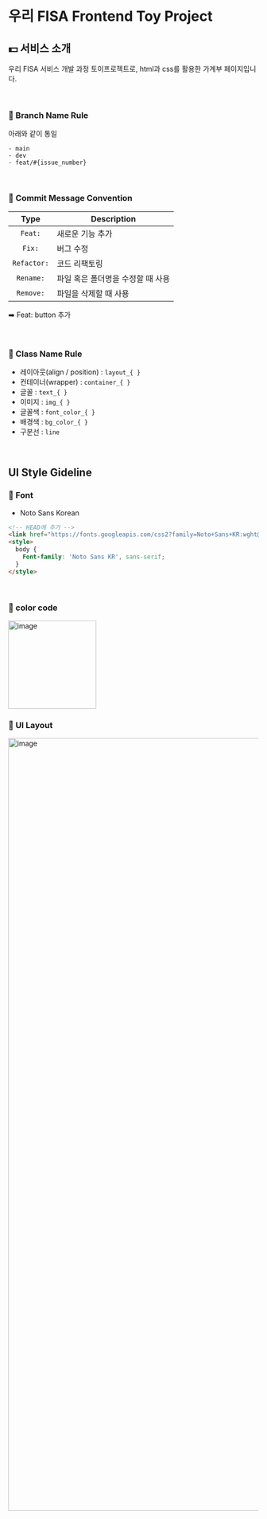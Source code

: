# 우리 FISA Frontend Toy Project

## 💵 서비스 소개
우리 FISA 서비스 개발 과정 토이프로젝트로, html과 css를 활용한 가계부 페이지입니다.

</br>

### 📍 Branch Name Rule
아래와 같이 통일
```
- main
- dev
- feat/#{issue_number}
```

</br>

### 📍 Commit Message Convention

|    Type     | Description  |
|:-----------:|---|
|   `Feat:`   | 새로운 기능 추가 |
|   `Fix:`    | 버그 수정 |
| `Refactor:` | 코드 리팩토링 |
| `Rename:` | 파일 혹은 폴더명을 수정할 때 사용|
| `Remove:` | 파일을 삭제할 때 사용 |

➡️ Feat: button 추가

</br>

### 📍 Class Name Rule
- 레이아웃(align / position) :  `layout_{ }`
- 컨테이너(wrapper) : `container_{ }`
- 글꼴 : `text_{ }`
- 이미지 : `img_{ }`
- 글꼴색 : `font_color_{ }`
- 배경색 : `bg_color_{ }`
- 구분선 : `line`

</br>

## UI Style Gideline

### 📍 Font
- Noto Sans Korean
```html
<!-- HEAD에 추가 -->
<link href="https://fonts.googleapis.com/css2?family=Noto+Sans+KR:wght@400;700&display=swap" rel="stylesheet">
<style>
  body {
    Font-family: 'Noto Sans KR', sans-serif;
  }
</style>
```

</br>

### 📍 color code
<img width="177" alt="image" src="https://github.com/user-attachments/assets/2bab3c26-9e37-44af-b59b-a8a4e5a13e20" />


### 📍 UI Layout
<img width="1552" alt="image" src="https://github.com/user-attachments/assets/375c10b3-44e7-461a-bd24-7528b05a7d2b" />

